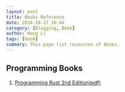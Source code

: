 ```yaml
---
layout: post
title: Books Reference
date: 2024-10-27 16:44
category: [Blogging, Book]
author: Heng Li
tags: [book]
summary: This page list resources of Books.
---
```

## Programming Books

1. [Programming Rust 2nd Edition(pdf)](https://liheeng.github.io/content/book/Programming%20Rust%202nd%20Edition.pdf)
